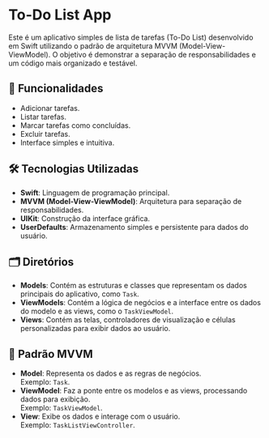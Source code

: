 # To-Do List App

Este é um aplicativo simples de lista de tarefas (To-Do List) desenvolvido em Swift utilizando o padrão de arquitetura MVVM (Model-View-ViewModel). O objetivo é demonstrar a separação de responsabilidades e um código mais organizado e testável.

## 🚀 Funcionalidades

- Adicionar tarefas.
- Listar tarefas.
- Marcar tarefas como concluídas.
- Excluir tarefas.
- Interface simples e intuitiva.

## 🛠️ Tecnologias Utilizadas

- **Swift**: Linguagem de programação principal.
- **MVVM (Model-View-ViewModel)**: Arquitetura para separação de responsabilidades.
- **UIKit**: Construção da interface gráfica.
- **UserDefaults**: Armazenamento simples e persistente para dados do usuário.

## 🗂️ Diretórios

- **Models**: Contém as estruturas e classes que representam os dados principais do aplicativo, como `Task`.
- **ViewModels**: Contém a lógica de negócios e a interface entre os dados do modelo e as views, como o `TaskViewModel`.
- **Views**: Contém as telas, controladores de visualização e células personalizadas para exibir dados ao usuário.

## 📖 Padrão MVVM

- **Model**: Representa os dados e as regras de negócios.  
  Exemplo: `Task`.
- **ViewModel**: Faz a ponte entre os modelos e as views, processando dados para exibição.  
  Exemplo: `TaskViewModel`.
- **View**: Exibe os dados e interage com o usuário.  
  Exemplo: `TaskListViewController`.
